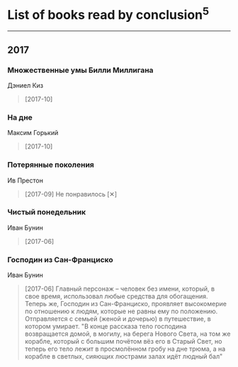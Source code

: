 # List of books read by conclusion<sup>5</sup>
---

## 2017

### Множественные умы Билли Миллигана
Дэниел Киз
> [2017-10] 


### На дне
Максим Горький
> [2017-10] 


### Потерянные поколения
Ив Престон
> [2017-09] Не понравилось [✕]


### Чистый понедельник
Иван Бунин
> [2017-06] 


### Господин из Сан-Фран­цис­ко
Иван Бунин
> [2017-06] Главный персонаж – человек без имени, который, в свое время, использовал любые средства для обогащения. Теперь же, Господин из Сан-Франциско, проявляет высокомерие по отношению к людям, которые не равны ему по положению. Отправляется с семьей (женой и дочерью) в путешествие, в котором умирает. "В конце рассказа тело господина возвращается домой, в могилу, на берега Нового Света, на том же корабле, который с большим почётом вёз его в Старый Свет, но теперь его тело лежит в просмолённом гробу на дне трюма, а на корабле в светлых, сияющих люстрами залах идёт людный бал"



